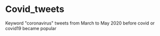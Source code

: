 # Covid_tweets
Keyword "coronavirus" tweets from March to May 2020 before covid or covid19 became popular
